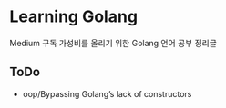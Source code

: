 # Learning Golang

Medium 구독 가성비를 올리기 위한 Golang 언어 공부 정리글

## ToDo
- oop/Bypassing Golang’s lack of constructors
